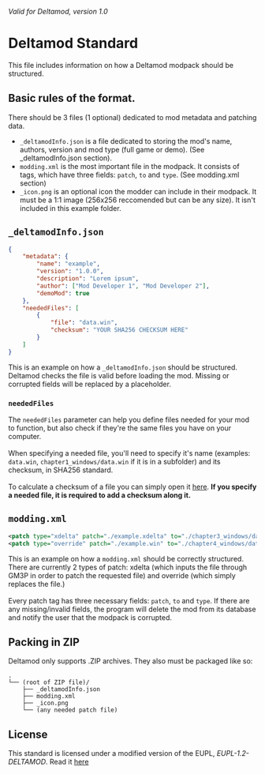 _Valid for Deltamod, version 1.0_

# Deltamod Standard
This file includes information on how a Deltamod modpack should be structured.

## Basic rules of the format.
There should be 3 files (1 optional) dedicated to mod metadata and patching data.
- `_deltamodInfo.json` is a file dedicated to storing the mod's name, authors, version and mod type (full game or demo). (See _deltamodInfo.json section).
- `modding.xml` is the most important file in the modpack. It consists of <patch> tags, which have three fields: `patch`, `to` and `type`. (See modding.xml section)
- `_icon.png` is an optional icon the modder can include in their modpack. It must be a 1:1 image (256x256 reccomended but can be any size). It isn't included in this example folder.

## `_deltamodInfo.json`

```json
{
    "metadata": {
        "name": "example",
        "version": "1.0.0",
        "description": "Lorem ipsum",
        "author": ["Mod Developer 1", "Mod Developer 2"],
        "demoMod": true
    },
    "neededFiles": [
        {
            "file": "data.win",
            "checksum": "YOUR SHA256 CHECKSUM HERE"
        }
    ]
}
```
This is an example on how a `_deltamodInfo.json` should be structured. Deltamod checks the file is valid before loading the mod. Missing or corrupted fields will be replaced by a placeholder. 

### `neededFiles`
The `neededFiles` parameter can help you define files needed for your mod to function, but also check if they're the same files you have on your computer.<br /> <br />
When specifying a needed file, you'll need to specify it's name (examples: `data.win`, `chapter1_windows/data.win` if it is in a subfolder) and its checksum, in SHA256 standard. <br /><br />
To calculate a checksum of a file you can simply open it [here](https://emn178.github.io/online-tools/sha256_checksum.html).
**If you specify a needed file, it is required to add a checksum along it.**

## `modding.xml`

```xml
<patch type="xdelta" patch="./example.xdelta" to="./chapter3_windows/data.win" />
<patch type="override" patch="./example.win" to="./chapter4_windows/data.win" />
```

This is an example on how a `modding.xml` should be correctly structured. There are currently 2 types of patch: xdelta (which inputs the file through GM3P in order to patch the requested file) and override (which simply replaces the file.)<br /><br />
Every patch tag has three necessary fields: `patch`, `to` and `type`. If there are any missing/invalid fields, the program will delete the mod from its database and notify the user that the modpack is corrupted.

## Packing in ZIP
Deltamod only supports .ZIP archives. They also must be packaged like so:
```
.
└── (root of ZIP file)/
    ├── _deltamodInfo.json
    ├── modding.xml
    ├── _icon.png
    └── (any needed patch file)
```
## License
This standard is licensed under a modified version of the EUPL, _EUPL-1.2-DELTAMOD_. Read it [here](./LICENSE.txt)
